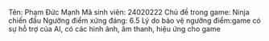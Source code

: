 Tên: Phạm Đức Mạnh
Mã sinh viên: 24020222
Chủ đề trong game: Ninja chiến đấu
Ngưỡng điểm xứng đáng: 6.5
Lý do bảo vệ ngưỡng điểm:game có sự hỗ trợ của AI, có các hình ảnh, âm thanh, hiệu ứng cho game

